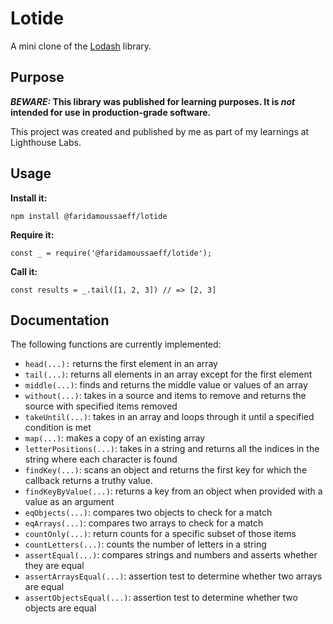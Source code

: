 # Lotide

A mini clone of the [Lodash](https://lodash.com) library.

## Purpose

**_BEWARE:_ This library was published for learning purposes. It is _not_ intended for use in production-grade software.**

This project was created and published by me as part of my learnings at Lighthouse Labs. 

## Usage

**Install it:**

`npm install @faridamoussaeff/lotide`

**Require it:**

`const _ = require('@faridamoussaeff/lotide');`

**Call it:**

`const results = _.tail([1, 2, 3]) // => [2, 3]`

## Documentation

The following functions are currently implemented:

* `head(...):` returns the first element in an array
* `tail(...)`: returns all elements in an array except for the first element
* `middle(...)`: finds and returns the middle value or values of an array
* `without(...)`: takes in a source and items to remove and returns the source with specified items removed
* `takeUntil(...)`: takes in an array and loops through it until a specified condition is met
* `map(...)`: makes a copy of an existing array
* `letterPositions(...)`: takes in a string and returns all the indices in the string where each character is found
* `findKey(...)`: scans an object and returns the first key for which the callback returns a truthy value.
* `findKeyByValue(...)`: returns a key from an object when provided with a value as an argument
* `eqObjects(...)`: compares two objects to check for a match
* `eqArrays(...)`: compares two arrays to check for a match
* `countOnly(...)`: return counts for a specific subset of those items
* `countLetters(...)`: counts the number of letters in a string
* `assertEqual(...)`: compares strings and numbers and asserts whether they are equal
* `assertArraysEqual(...)`: assertion test to determine whether two arrays are equal
* `assertObjectsEqual(...)`: assertion test to determine whether two objects are equal




